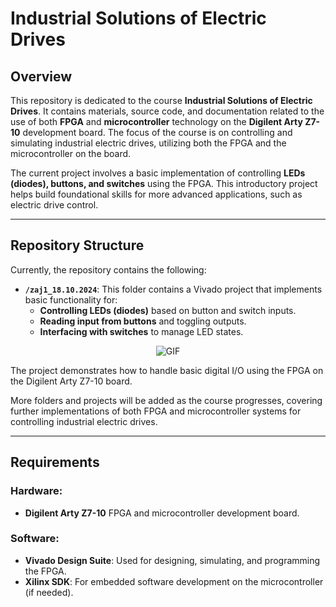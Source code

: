 # Industrial Solutions of Electric Drives

## Overview

This repository is dedicated to the course **Industrial Solutions of Electric Drives**. It contains materials, source code, and documentation related to the use of both **FPGA** and **microcontroller** technology on the **Digilent Arty Z7-10** development board. The focus of the course is on controlling and simulating industrial electric drives, utilizing both the FPGA and the microcontroller on the board.

The current project involves a basic implementation of controlling **LEDs (diodes), buttons, and switches** using the FPGA. This introductory project helps build foundational skills for more advanced applications, such as electric drive control.

---

## Repository Structure

Currently, the repository contains the following:

- **`/zaj1_18.10.2024`**: This folder contains a Vivado project that implements basic functionality for:
  - **Controlling LEDs (diodes)** based on button and switch inputs.
  - **Reading input from buttons** and toggling outputs.
  - **Interfacing with switches** to manage LED states.

<div align="center">
   <img src="https://github.com/JackobPunch/IndustrialSolutionsOfElectricDrives/blob/main/gif.gif" alt="GIF" />
</div>

The project demonstrates how to handle basic digital I/O using the FPGA on the Digilent Arty Z7-10 board.

More folders and projects will be added as the course progresses, covering further implementations of both FPGA and microcontroller systems for controlling industrial electric drives.

---

## Requirements

### Hardware:
- **Digilent Arty Z7-10** FPGA and microcontroller development board.

### Software:
- **Vivado Design Suite**: Used for designing, simulating, and programming the FPGA.
- **Xilinx SDK**: For embedded software development on the microcontroller (if needed).
